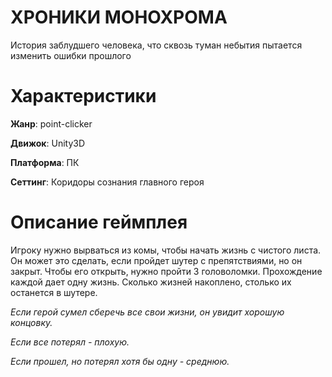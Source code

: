 # ХРОНИКИ МОНОХРОМА
История заблудшего человека, что сквозь туман небытия пытается изменить ошибки прошлого

# Характеристики
**Жанр**: point-clicker

**Движок**: Unity3D

**Платформа**: ПК

**Сеттинг**: Коридоры сознания главного героя

# Описание геймплея
Игроку нужно вырваться из комы, чтобы начать жизнь с чистого листа. Он может это сделать, если пройдет шутер с препятствиями, но он закрыт. 
Чтобы его открыть, нужно пройти 3 головоломки. Прохождение каждой дает одну жизнь. Сколько жизней накоплено, столько их останется в шутере.

_Если герой сумел сберечь все свои жизни, он увидит хорошую концовку._

_Если все потерял - плохую._

_Если прошел, но потерял хотя бы одну - среднюю._